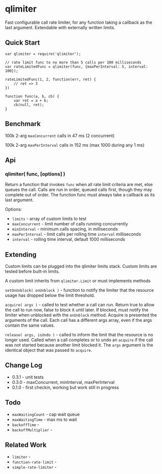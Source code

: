 qlimiter
========


Fast configurable call rate limiter, for any function taking a callback
as the last argument.  Extendable with externally written limits.

Quick Start
-----------

    var qlimiter = require('qlimiter');

    // rate limit func to no more than 5 calls per 100 milliseconds
    var rateLimitedFunc = qlimiter(func, {maxPerInterval: 5, interval: 100});

    rateLimitedFunc(1, 2, function(err, ret) {
        // ret => 3
    })

    function func(a, b, cb) {
        var ret = a + b;
        cb(null, ret);
    }


Benchmark
---------

100k 2-arg `maxConcurrent` calls in 47 ms (2 concurrent)

100k 2-arg `maxPerInterval` calls in 152 ms (max 1000 during any 1 ms)


Api
---

### qlimiter( func, [options] )

Return a function that invokes `func` when all rate limit criteria are met,
else queues the call.  Calls are run in order, queued calls first, though they
may complete out of order.  The function func must always take a callback as
its last argument.

Options:
- `limits` - array of custom limits to test
- `maxConcurrent` - limit number of calls running concurrently
- `minInterval` - minimum calls spacing, in milliseconds
- `maxPerInterval` - limit calls per rolling time `interval` milliseconds
- `interval` - rolling time interval, default 1000 milliseconds

Extending
---------

Custom limits can be plugged into the qlimiter limits stack.
Custom limits are tested before built-in limits.

A custom limit inherits from `qlimiter.Limit` or must implements methods

`setOnUnblock( onUnblock )` - function to notify the limiter that the resource
usage has dropped below the limit threshold.

`acquire( args )` - called to test whether a call can run.  Return true to allow
the call to run now, false to block it until later.  If blocked, must notify the
limiter when unblocked with the `onUnblock` method.  Acquire is presented the
arguments of the call.  Each call has a different args array, even if the args
contain the same values.

`release( args, isUndo )` - called to inform the limit that the resource is no
longer used.  Called when a call completes or to undo an `acquire` if the call was
not started because another limit blocked it.  The `args` argument is the identical
object that was passed to `acquire`.


Change Log
----------

- 0.3.1 - unit tests
- 0.3.0 - maxConcurrent, minInterval, maxPerInterval
- 0.1.0 - first checkin, working but work still in progress


Todo
----

- `maxWaitingCount` - cap wait queue
- `maxWaitingTime` - max ms to wait
- `backoffTime` -
- `backoffMultiplier` -


Related Work
------------

- `limiter` -
- `function-rate-limit` -
- `simple-rate-limiter` -
